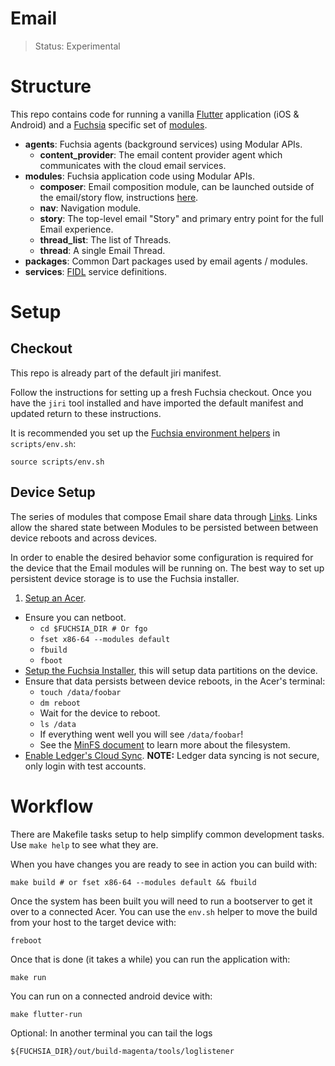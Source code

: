 # Email

> Status: Experimental

# Structure

This repo contains code for running a vanilla [Flutter][flutter] application (iOS & Android) and a [Fuchsia][fuchsia] specific set of [modules][modular].

* **agents**: Fuchsia agents (background services) using Modular APIs.
    * **content_provider**: The email content provider agent which communicates with the cloud email services.
* **modules**: Fuchsia application code using Modular APIs.
    * **composer**: Email composition module, can be launched outside of the email/story flow, instructions [here](https://fuchsia.googlesource.com/modules/email/+/master/modules/composer/).
    * **nav**: Navigation module.
    * **story**: The top-level email "Story" and primary entry point for the full Email experience.
    * **thread_list**: The list of Threads.
    * **thread**: A single Email Thread.
* **packages**: Common Dart packages used by email agents / modules.
* **services**: [FIDL][fidl] service definitions.

# Setup

## Checkout

This repo is already part of the default jiri manifest.

Follow the instructions for setting up a fresh Fuchsia checkout.  Once you have the `jiri` tool installed and have imported the default manifest and updated return to these instructions.

It is recommended you set up the [Fuchsia environment helpers][fuchsia-env] in `scripts/env.sh`:

    source scripts/env.sh

## Device Setup

The series of modules that compose Email share data through [Links][link]. Links allow the shared state between Modules to be persisted between between device reboots and across devices.

In order to enable the desired behavior some configuration is required for the device that the Email modules will be running on. The best way to set up persistent device storage is to use the Fuchsia installer.

1. [Setup an Acer][setup-acer].
* Ensure you can netboot.
    * `cd $FUCHSIA_DIR # Or fgo`
    * `fset x86-64 --modules default`
    * `fbuild`
    * `fboot`
* [Setup the Fuchsia Installer][install-fuchsia], this will setup data partitions on the device.
* Ensure that data persists between device reboots, in the Acer's terminal:
    * `touch /data/foobar`
    * `dm reboot`
    * Wait for the device to reboot.
    * `ls /data`
    * If everything went well you will see `/data/foobar`!
    * See the [MinFS document][minfs] to learn more about the filesystem.
* [Enable Ledger's Cloud Sync][ledger-config]. **NOTE:** Ledger data syncing is not secure, only login with test accounts.

[ledger-config]: https://fuchsia.googlesource.com/ledger/+/HEAD/docs/user_guide.md
[minfs]: https://fuchsia.googlesource.com/magenta/+/master/docs/minfs.md
[setup-acer]: https://fuchsia.googlesource.com/magenta/+/HEAD/docs/targets/acer12.md
[install-fuchsia]: https://fuchsia.googlesource.com/install-fuchsia/+/master/README.md#Fuchsia-Installer
[link]: https://fuchsia.googlesource.com/modular/+/master/services/story/link.fidl

# Workflow

There are Makefile tasks setup to help simplify common development tasks. Use `make help` to see what they are.

When you have changes you are ready to see in action you can build with:

    make build # or fset x86-64 --modules default && fbuild

Once the system has been built you will need to run a bootserver to get it
over to a connected Acer. You can use the `env.sh` helper to move the build from your host to the target device with:

    freboot

Once that is done (it takes a while) you can run the application with:

    make run

You can run on a connected android device with:

    make flutter-run

Optional: In another terminal you can tail the logs

    ${FUCHSIA_DIR}/out/build-magenta/tools/loglistener

[flutter]: https://flutter.io/
[fuchsia]: https://fuchsia.googlesource.com/fuchsia/
[modular]: https://fuchsia.googlesource.com/modular/
[pub]: https://www.dartlang.org/tools/pub/get-started
[dart]: https://www.dartlang.org/
[fidl]: https://fuchsia.googlesource.com/fidl/
[widgets-intro]: https://flutter.io/widgets-intro/
[fuchsia-setup]: https://fuchsia.googlesource.com/fuchsia/+/HEAD/README.md
[fuchsia-env]: https://fuchsia.googlesource.com/fuchsia/+/HEAD/README.md#Setup-Build-Environment
[clang-wrapper]: https://fuchsia.googlesource.com/magenta-rs/+/HEAD/tools

